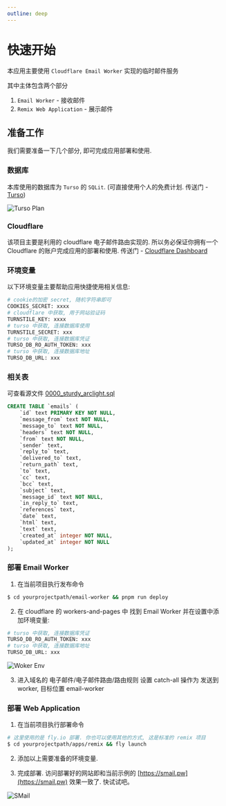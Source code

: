 ```yaml
---
outline: deep
---
```


# 快速开始

本应用主要使用 `Cloudflare Email Worker` 实现的临时邮件服务

其中主体包含两个部分

1. `Email Worker` - 接收邮件
2. `Remix Web Application` - 展示邮件

## 准备工作

我们需要准备一下几个部分, 即可完成应用部署和使用.

### 数据库

本库使用的数据库为 `Turso` 的 `SQLit`. (可直接使用个人的免费计划. 传送门 - [Turso](https://turso.tech))

![Turso Plan](/turso-plan.png)

### Cloudflare

该项目主要是利用的 cloudflare 电子邮件路由实现的. 所以务必保证你拥有一个 Cloudflare 的账户完成应用的部署和使用. 传送门 - [Cloudflare Dashboard](https://dash.cloudflare.com/)

### 环境变量

以下环境变量主要帮助应用快捷使用相关信息:

```bash
# cookie的加密 secret, 随机字符串即可
COOKIES_SECRET: xxxx
# cloudflare 中获取, 用于网站验证码
TURNSTILE_KEY: xxxx
# turso 中获取, 连接数据库使用
TURNSTILE_SECRET: xxx
# turso 中获取, 连接数据库凭证
TURSO_DB_RO_AUTH_TOKEN: xxx
# turso 中获取, 连接数据库地址
TURSO_DB_URL: xxx
```

### 相关表

可查看源文件 [0000_sturdy_arclight.sql](packages/database/drizzle/0000_sturdy_arclight.sql)

```sql
CREATE TABLE `emails` (
	`id` text PRIMARY KEY NOT NULL,
	`message_from` text NOT NULL,
	`message_to` text NOT NULL,
	`headers` text NOT NULL,
	`from` text NOT NULL,
	`sender` text,
	`reply_to` text,
	`delivered_to` text,
	`return_path` text,
	`to` text,
	`cc` text,
	`bcc` text,
	`subject` text,
	`message_id` text NOT NULL,
	`in_reply_to` text,
	`references` text,
	`date` text,
	`html` text,
	`text` text,
	`created_at` integer NOT NULL,
	`updated_at` integer NOT NULL
);
```

### 部署 Email Worker

1. 在当前项目执行发布命令

```bash
$ cd yourprojectpath/email-worker && pnpm run deploy
```

2. 在 cloudflare 的 workers-and-pages 中 找到 Email Worker 并在设置中添加环境变量:

```bash
# turso 中获取, 连接数据库凭证
TURSO_DB_RO_AUTH_TOKEN: xxx
# turso 中获取, 连接数据库地址
TURSO_DB_URL: xxx
```

![Woker Env](/worker.png)

3. 进入域名的 电子邮件/电子邮件路由/路由规则 设置 catch-all 操作为 发送到 worker, 目标位置 email-worker

### 部署 Web Application

1. 在当前项目执行部署命令

```bash
# 这里使用的是 fly.io 部署. 你也可以使用其他的方式, 这是标准的 remix 项目
$ cd yourprojectpath/apps/remix && fly launch
```

2. 添加以上需要准备的环境变量.

3. 完成部署. 访问部署好的网站即和当前示例的 [https://smail.pw](https://smail.pw) 效果一致了. 快试试吧。

![SMail](/smail.png)
